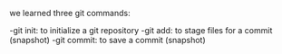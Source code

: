  we learned three git commands:

-git init: to initialize a git repository
-git add: to stage files for a commit (snapshot)
-git commit: to save a commit (snapshot)